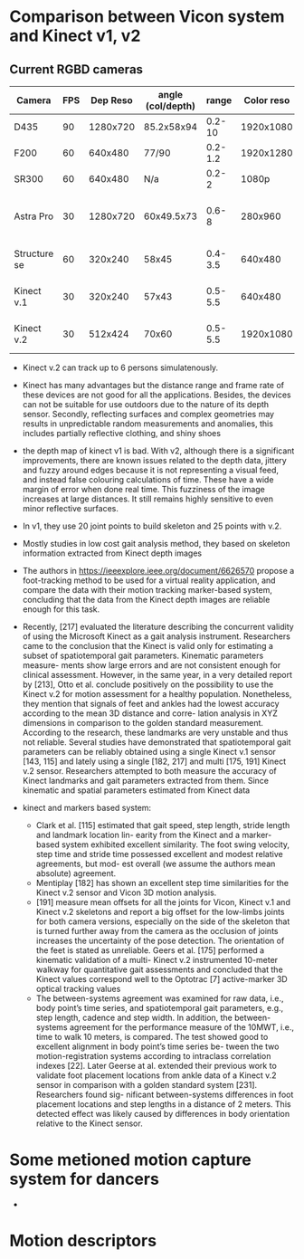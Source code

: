 # Comparison between Vicon system and Kinect v1, v2
## Current RGBD cameras
| Camera  	| FPS	 | Dep Reso  | angle (col/depth) | range	| Color reso  | OS	    | Sofware		        | Price		|
| ------- 	| ------ | --------- | ----------------- | ------------ | ----------- | ----------- | ------------------------  | ------------- |
| D435    	| 90   	 | 1280x720  | 85.2x58x94	 | 0.2-10	| 1920x1080   | Win8 +      | SDK Real Sense v2		| 170$		|
| F200    	| 60	 | 640x480   | 77/90		 | 0.2-1.2	| 1920x1280   |	Win8 +	    | SDK Real Sense		|		|
| SR300   	| 60     | 640x480   | N/a		 | 0.2-2	| 1080p	      |	Win10	    | SDK Real Sense		|		|
| Astra Pro   	| 30	 | 1280x720  | 60x49.5x73	 | 0.6-8	| 280x960     | Win,Linux   | Orbbec Astra SDK + OpenNI	| 149.99	|
| Structure se  | 60	 | 320x240   | 58x45		 | 0.4-3.5	| 640x480     | MAC,Win     | Window SDK, OpenNI	| 379+		|
| Kinect v.1    | 30	 | 320x240   | 57x43		 | 0.5-5.5	| 640x480     |	Win7+,Linux | Microsoft SDK, OpenNI	|		|
| Kinect v.2    | 30	 | 512x424   | 70x60		 | 0.5-5.5	| 1920x1080   | Win8+       | Microsoft SDK, OpenNI	|		|

- Kinect v.2 can track up to 6 persons simulatenously.

- Kinect has many advantages but the distance range and frame rate of these devices are not good for all the applications. Besides,
 the devices can not be suitable for use outdoors due to the nature of its depth sensor. Secondly, reflecting surfaces and complex geometries may results in unpredictable random measurements and anomalies, this includes partially reflective clothing, and shiny shoes

- the depth map of kinect v1 is bad. With v2, although there is a significant improvements, there are known issues related to the depth data, jittery and fuzzy around edges because it is not representing a visual feed, and instead false colouring calculations of time. These have a wide margin of error when done real time. This fuzziness of the image increases at large distances. It still remains highly sensitive to even minor reflective surfaces.

- In v1, they use 20 joint points to build skeleton and 25 points with v.2. 

- Mostly studies in low cost gait analysis method, they based on skeleton information extracted from Kinect depth images
- The authors in https://ieeexplore.ieee.org/document/6626570 propose a foot-tracking method to be used for a virtual reality application,
and compare the data with their motion tracking marker-based system, concluding that the data
from the Kinect depth images are reliable enough for this task.

- Recently, [217] evaluated the literature describing the concurrent validity of using the Microsoft
Kinect as a gait analysis instrument. Researchers came to the conclusion that the Kinect is valid
only for estimating a subset of spatiotemporal gait parameters. Kinematic parameters measure-
ments show large errors and are not consistent enough for clinical assessment. However, in the
same year, in a very detailed report by [213], Otto et al. conclude positively on the possibility to
use the Kinect v.2 for motion assessment for a healthy population. Nonetheless, they mention that
signals of feet and ankles had the lowest accuracy according to the mean 3D distance and corre-
lation analysis in XYZ dimensions in comparison to the golden standard measurement. According
to the research, these landmarks are very unstable and thus not reliable.
Several studies have demonstrated that spatiotemporal gait parameters can be reliably obtained
using a single Kinect v.1 sensor [143, 115] and lately using a single [182, 217] and multi [175, 191]
Kinect v.2 sensor. Researchers attempted to both measure the accuracy of Kinect landmarks
and gait parameters extracted from them. Since kinematic and spatial parameters estimated
from Kinect data

- kinect and markers based system:
	- Clark et al. [115] estimated that gait speed, step length, stride length and landmark location lin-
	earity from the Kinect and a marker-based system exhibited excellent similarity. The foot swing
	velocity, step time and stride time possessed excellent and modest relative agreements, but mod-
	est overall (we assume the authors mean absolute) agreement.
	- Mentiplay [182] has shown an excellent step time similarities for the
	Kinect v.2 sensor and Vicon 3D motion analysis.
	- [191] measure mean offsets for all the joints
	for Vicon, Kinect v.1 and Kinect v.2 skeletons and report a big offset for the low-limbs joints for
	both camera versions, especially on the side of the skeleton that is turned further away from the
	camera as the occlusion of joints increases the uncertainty of the pose detection. The orientation
	of the feet is stated as unreliable. Geers et al. [175] performed a kinematic validation of a multi-
	Kinect v.2 instrumented 10-meter walkway for quantitative gait assessments and concluded that
	the Kinect values correspond well to the Optotrac [7] active-marker 3D optical tracking values
 	- The between-systems agreement was examined for raw data, i.e., body point’s time series, and
	spatiotemporal gait parameters, e.g., step length, cadence and step width. In addition, the
	between-systems agreement for the performance measure of the 10MWT, i.e., time to walk 10
	meters, is compared. The test showed good to excellent alignment in body point’s time series be-
	tween the two motion-registration systems according to intraclass correlation indexes [22]. Later
	Geerse at al. extended their previous work to validate foot placement locations from ankle data of
	a Kinect v.2 sensor in comparison with a golden standard system [231]. Researchers found sig-
	nificant between-systems differences in foot placement locations and step lengths in a distance of
	2 meters. This detected effect was likely caused by differences in body orientation relative to the
	Kinect sensor.
# Some metioned motion capture system for dancers
- 
# Motion descriptors


